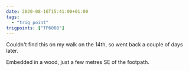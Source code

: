 ```yaml
---
date: 2020-08-16T15:41:00+01:00
tags: 
  - "trig point"
trigpoints: ["TP6008"]
---
```


Couldn't find this on my walk on the 14th, so went back a couple of days later.

Embedded in a wood, just a few metres SE of the footpath.
